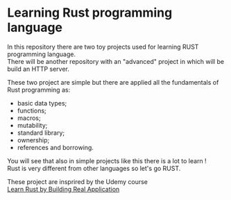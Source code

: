 # Learning Rust programming language

In this repository there are two toy projects used for learning RUST programming language.  
There will be another repository with an "advanced" project in which will be build an HTTP server.

These two project are simple but there are applied all the fundamentals of Rust programming as:

* basic data types;
* functions;
* macros;
* mutability;
* standard library;
* ownership;
* references and borrowing.

You will see that also in simple projects like this there is a lot to learn !  
Rust is very different from other languages so let's go RUST.  

These project are insprired by the Udemy course  
[Learn Rust by Building Real Application](https://www.udemy.com/course/rust-fundamentals/)